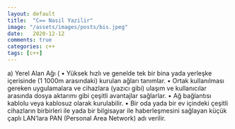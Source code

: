 ```yaml
---
layout: default
title:  "C== Nasil Yazilir"
image: "/assets/images/posts/bis.jpeg"
date:   2020-12-12
comments: true
categories: c++
tags: [c++]
---
```

a) Yerel Alan Ağı (
•
Yüksek hızlı ve genelde tek bir bina yada yerleşke
içerisinde (1 1000m arasındaki) kurulan ağları
tanımlar.
•
Ortak kullanılması gereken uygulamalara ve cihazlara
(yazıcı gibi) ulaşım ve kullanıcılar arasında dosya
aktarımı
gibi çeşitli avantajlar sağlarlar.
•
Ağ bağlantısı kablolu veya kablosuz olarak kurulabilir.
•
Bir oda yada bir ev içindeki çeşitli cihazların birbirleri
ile yada bir bilgisayar ile haberleşmesini sağlayan
küçük
çaplı LAN’lara PAN (Personal Area Network)
adı
verilir.